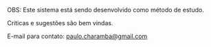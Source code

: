 OBS: Este sistema está sendo desenvolvido como método de estudo.

Criticas e sugestões são bem vindas.

E-mail para contato: paulo.charamba@gmail.com
